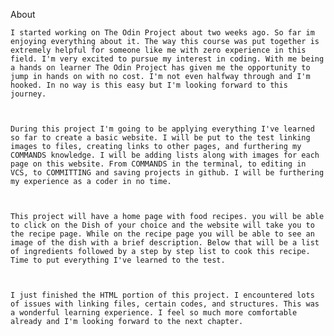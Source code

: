 About


	I started working on The Odin Project about two weeks ago. So far im enjoying everything about it. The way this course was put together is extremely helpful for someone like me with zero experience in this field. I'm very excited to pursue my interest in coding. With me being a hands on learner The Odin Project has given me the opportunity to jump in hands on with no cost. I'm not even halfway through and I'm hooked. In no way is this easy but I'm looking forward to this journey.


	
	During this project I'm going to be applying everything I've learned so far to create a basic website. I will be put to the test linking images to files, creating links to other pages, and furthering my COMMANDS knowledge. I will be adding lists along with images for each page on this website. From COMMANDS in the terminal, to editing in VCS, to COMMITTING and saving projects in github. I will be furthering my experience as a coder in no time.


	
	This project will have a home page with food recipes. you will be able to click on the Dish of your choice and the website will take you to the recipe page. While on the recipe page you will be able to see an image of the dish with a brief description. Below that will be a list of ingredients followed by a step by step list to cook this recipe. Time to put everything I've learned to the test.

	

	I just finished the HTML portion of this project. I encountered lots of issues with linking files, certain codes, and structures. This was a wonderful learning experience. I feel so much more comfortable already and I'm looking forward to the next chapter.

